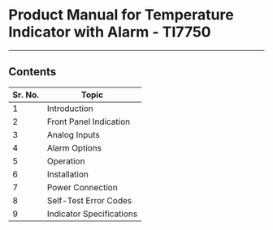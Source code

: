 # Product Manual for Temperature Indicator with Alarm - TI7750 #
-----------------------------------------------------------------
## Contents ##

| Sr. No. | Topic |
| ----------------------- | ------------------------- | 
| 1 | Introduction |
| 2 | Front Panel Indication |
| 3 | Analog Inputs |
| 4 | Alarm Options |
| 5 | Operation |
| 6 | Installation |
| 7 | Power Connection |
| 8 | Self-Test Error Codes |
| 9 | Indicator Specifications |

